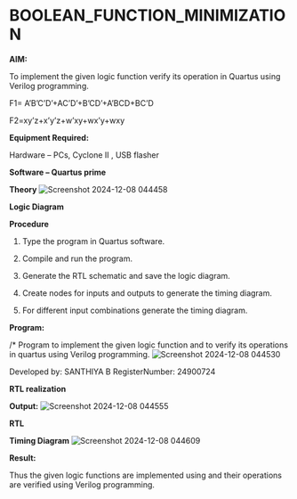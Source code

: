 # BOOLEAN_FUNCTION_MINIMIZATION

**AIM:**

To implement the given logic function verify its operation in Quartus using Verilog programming.

F1= A’B’C’D’+AC’D’+B’CD’+A’BCD+BC’D 

F2=xy’z+x’y’z+w’xy+wx’y+wxy

**Equipment Required:**

Hardware – PCs, Cyclone II , USB flasher

**Software – Quartus prime**

**Theory**
![Screenshot 2024-12-08 044458](https://github.com/user-attachments/assets/cecd5f6a-c3e2-4e7e-9c42-f7bc397cbed5)


**Logic Diagram**

**Procedure**

1.	Type the program in Quartus software.

2.	Compile and run the program.

3.	Generate the RTL schematic and save the logic diagram.

4.	Create nodes for inputs and outputs to generate the timing diagram.

5.	For different input combinations generate the timing diagram.


**Program:**

/* Program to implement the given logic function and to verify its operations in quartus using Verilog programming. 
![Screenshot 2024-12-08 044530](https://github.com/user-attachments/assets/525ec87c-c261-4063-8617-5b5d1b4f6c41)

Developed by: SANTHIYA B
RegisterNumber: 24900724


**RTL realization**

**Output:**
![Screenshot 2024-12-08 044555](https://github.com/user-attachments/assets/87a19b15-3fa6-4142-b4c3-057a9cd88ca3)

**RTL**

**Timing Diagram**
![Screenshot 2024-12-08 044609](https://github.com/user-attachments/assets/c487b76c-658b-4725-b6d7-6d58d732d45a)

**Result:**

Thus the given logic functions are implemented using and their operations are verified using Verilog programming.

